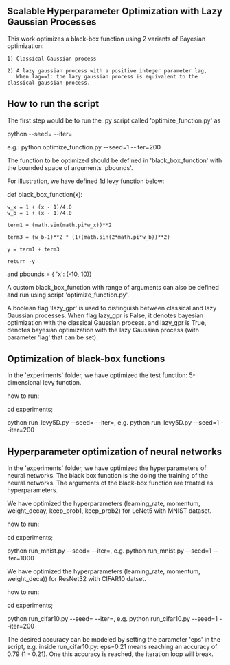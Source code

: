##  Scalable Hyperparameter Optimization with Lazy Gaussian Processes ##

This work optimizes a black-box function using 2 variants of Bayesian optimization:

    1) Classical Gaussian process

    2) A lazy gaussian process with a positive integer parameter lag,
       When lag==1: the lazy gaussian process is equivalent to the classical gaussian process.


## How to run the script

The first step would be to run the .py script called 'optimize_function.py' as 

python <pythonscript> --seed=<numseeds> --iter=<numiters>

e.g.: python optimize_function.py --seed=1 --iter=200


The function to be optimized should be defined in 'black_box_function' with
the bounded space of arguments 'pbounds'. 

For illustration, we have defined 1d levy function below:

def black_box_function(x):

    w_x = 1 + (x - 1)/4.0
    w_b = 1 + (x - 1)/4.0
    
    term1 = (math.sin(math.pi*w_x))**2
    
    term3 = (w_b-1)**2 * (1+(math.sin(2*math.pi*w_b))**2)
    
    y = term1 + term3
    
    return -y

and pbounds = { 'x': (-10, 10)}


A custom black_box_function with range of arguments can also be defined and run using script 'optimize_function.py'. 

A boolean flag 'lazy_gpr' is used to distinguish between classical and lazy Gaussian processes. When flag lazy_gpr is False, it denotes bayesian optimization with the classical Gaussian process.
and lazy_gpr is True, denotes bayesian optimization with the lazy Gaussian process (with parameter 'lag' that can be set). 

##    Optimization of black-box functions
In the 'experiments' folder, we have optimized the test function: 5-dimensional levy function.

how to run:

cd experiments;

python run_levy5D.py --seed=<numseeds> --iter=<numiters>, e.g. python run_levy5D.py --seed=1 --iter=200

## Hyperparameter optimization of neural networks 

In the 'experiments' folder, we have optimized the hyperparameters of neural networks. The black box function is the doing the training of
the neural networks. The arguments of the black-box function are treated as hyperparameters.

We have optimized the hyperparameters (learning_rate, momentum, weight_decay, keep_prob1, keep_prob2) for LeNet5 with MNIST dataset.

how to run:

cd experiments;

python run_mnist.py --seed=<numseeds> --iter=<numiters>, e.g. python run_mnist.py --seed=1 --iter=1000

We have optimized the hyperparameters (learning_rate, momentum, weight_deca)) for ResNet32 with CIFAR10 datset.

how to run:

cd experiments;

python run_cifar10.py --seed=<numseeds> --iter=<numiters>, e.g. python run_cifar10.py --seed=1 --iter=200

The desired accuracy can be modeled by setting the parameter 'eps' in the script, 
e.g. inside run_cifar10.py:  eps=0.21 means reaching an accuracy of  0.79 (1 - 0.21). One this accuracy is reached, the
iteration loop will break. 
